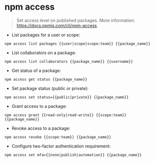 # npm access

> Set access level on published packages.
> More information: <https://docs.npmjs.com/cli/npm-access>.

- List packages for a user or scope:

`npm access list packages {{user|scope|scope:team}} {{package_name}}`

- List collaborators on a package:

`npm access list collaborators {{package_name}} {{username}}`

- Get status of a package:

`npm access get status {{package_name}}`

- Set package status (public or private):

`npm access set status={{public|private}} {{package_name}}`

- Grant access to a package:

`npm access grant {{read-only|read-write}} {{scope:team}} {{package_name}}`

- Revoke access to a package:

`npm access revoke {{scope:team}} {{package_name}}`

- Configure two-factor authentication requirement:

`npm access set mfa={{none|publish|automation}} {{package_name}}`